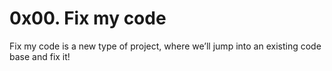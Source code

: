 # 0x00. Fix my code

Fix my code is a new type of project, where we’ll jump into an existing code base and fix it!
